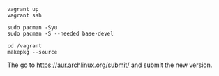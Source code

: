 


```
vagrant up
vagrant ssh

sudo pacman -Syu
sudo pacman -S --needed base-devel

cd /vagrant
makepkg --source
```

The go to https://aur.archlinux.org/submit/ and submit the new version.


